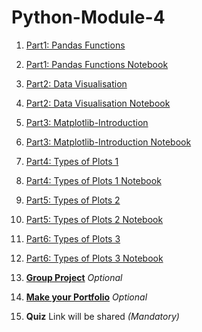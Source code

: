 # Python-Module-4

1. [Part1: Pandas Functions](Part1-Pandas-Functions.md)
2. [Part1: Pandas Functions Notebook](Part1-Pandas-Functions.ipynb)
3. [Part2: Data Visualisation](Part2-Data-Visualisation.md)
4. [Part2: Data Visualisation Notebook](Part2-Data-Visualization.ipynb)
5. [Part3: Matplotlib-Introduction](Part3-Matplotlib-Introduction.md)
6. [Part3: Matplotlib-Introduction Notebook](Part3-Matplotlib-Introduction.ipynb)
7. [Part4: Types of Plots 1](Part4-Types-of-Plots-1.md)
8. [Part4: Types of Plots 1 Notebook](Part4-Types-of-Plots-1.ipynb)
9. [Part5: Types of Plots 2](Part5-Types-of-Plots-2.md)
10. [Part5: Types of Plots 2 Notebook](Part5-Types-of-Plots-2.ipynb)
11. [Part6: Types of Plots 3](Part6-Types-of-Plots-3.md)
12. [Part6: Types of Plots 3 Notebook](Part6-Types-of-Plots-3.ipynb)


13. **[Group Project](gp.md)** *Optional*

14. **[Make your Portfolio](https://github.com/DevIncept/Portfolio)** *Optional*

15. **Quiz** Link will be shared    *(Mandatory)*
